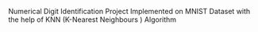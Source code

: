 Numerical Digit Identification Project Implemented on MNIST Dataset with the help of KNN (K-Nearest Neighbours ) Algorithm

